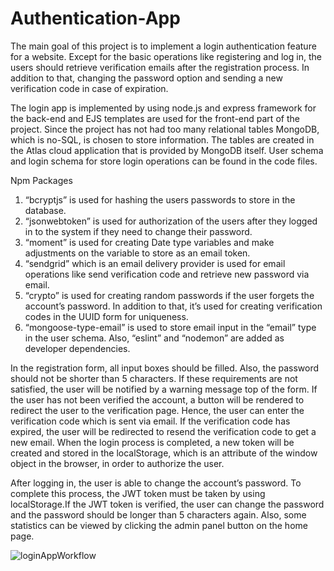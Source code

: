 # Authentication-App
The main goal of this project is to implement a login
authentication feature for a website. Except for the basic
operations like registering and log in, the users should retrieve
verification emails after the registration process. In addition to
that, changing the password option and sending a new
verification code in case of expiration.

The login app is implemented by using node.js and
express framework for the back-end and EJS templates are
used for the front-end part of the project. Since the project
has not had too many relational tables MongoDB, which is
no-SQL, is chosen to store information. The tables are created
in the Atlas cloud application that is provided by MongoDB
itself. User schema and login schema for store login
operations can be found in the code files.

Npm Packages
1. “bcryptjs” is used for hashing the users passwords to
store in the database.
2. “jsonwebtoken” is used for authorization of the users
after they logged in to the system if they need to change
their password.
3. “moment” is used for creating Date type variables and
make adjustments on the variable to store as an email
token.
4. “sendgrid” which is an email delivery provider is used for
email operations like send verification code and retrieve
new password via email.
5. “crypto” is used for creating random passwords if the user
forgets the account’s password. In addition to that, it’s
used for creating verification codes in the UUID form for
uniqueness.
6. “mongoose-type-email” is used to store email input in the
“email” type in the user schema.
Also, “eslint” and “nodemon” are added as developer
dependencies.


In the registration form, all input boxes should be filled.
Also, the password should not be shorter than 5 characters. If
these requirements are not satisfied, the user will be notified
by a warning message top of the form.
If the user has not been verified the account, a button will
be rendered to redirect the user to the verification page.
Hence, the user can enter the verification code which is sent
via email. If the verification code has expired, the user will be
redirected to resend the verification code to get a new email.
When the login process is completed, a new token will be
created and stored in the localStorage, which is an attribute of
the window object in the browser, in order to authorize the
user.

After logging in, the user is able to change the account’s
password. To complete this process, the JWT token must be
taken by using localStorage.If the JWT token is verified, the
user can change the password and the password should be
longer than 5 characters again.
Also, some statistics can be viewed by clicking the admin
panel button on the home page.
 
 ![loginAppWorkflow](https://user-images.githubusercontent.com/56068043/137516254-b6c1c259-8993-459d-9fe7-2c9a301aab49.png)

